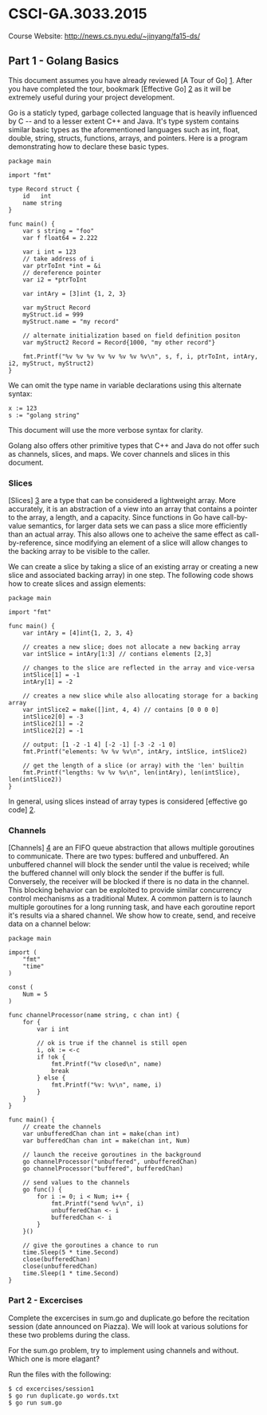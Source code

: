# CSCI-GA.3033.2015
Course Website: http://news.cs.nyu.edu/~jinyang/fa15-ds/

## Part 1 - Golang Basics

This document assumes you have already reviewed [A Tour of Go] [1]. After you have completed the tour, bookmark [Effective Go] [2] as it will be extremely useful during your project development.

Go is a staticly typed, garbage collected language that is heavily influenced by C 
-- and to a lesser extent C++ and Java. It's type system contains similar basic types 
as the aforementioned languages such as int, float, double, string, structs, 
functions, arrays, and pointers. Here is a program demonstrating how to declare these basic types. 

	package main
	
	import "fmt"
	
	type Record struct {
		id   int
		name string
	}
	
	func main() {
		var s string = "foo"
		var f float64 = 2.222
	
		var i int = 123
		// take address of i
		var ptrToInt *int = &i
		// dereference pointer
		var i2 = *ptrToInt

		var intAry = [3]int {1, 2, 3}
	
		var myStruct Record
		myStruct.id = 999
		myStruct.name = "my record"
	
		// alternate initialization based on field definition positon
		var myStruct2 Record = Record{1000, "my other record"}
	
		fmt.Printf("%v %v %v %v %v %v %v %v\n", s, f, i, ptrToInt, intAry, i2, myStruct, myStruct2)
	}

We can omit the type name in variable declarations using this alternate syntax:

	x := 123
	s := "golang string"

This document will use the more verbose syntax for clarity.


Golang also offers other primitive types that C++ and Java do not offer such as channels, slices, and maps. We cover channels and slices in this document.

### Slices
[Slices] [3] are a type that can be considered a lightweight array. More accurately, it is an abstraction of a view into an array that contains a pointer to the array, a length, and a capacity. Since functions in Go have call-by-value semantics, for larger data sets we can pass a slice more efficiently than an actual array. This also allows one to acheive the same effect as call-by-reference, since modifying an element of a slice will allow changes to the backing array to be visible to the caller.

We can create a slice by taking a slice of an existing array or creating a new slice and associated backing array) in one step. The following code shows how to create slices and assign elements:

	package main
	
	import "fmt"
	
	func main() {
		var intAry = [4]int{1, 2, 3, 4}
	
		// creates a new slice; does not allocate a new backing array
		var intSlice = intAry[1:3] // contians elements [2,3]
	
		// changes to the slice are reflected in the array and vice-versa
		intSlice[1] = -1
		intAry[1] = -2
	
		// creates a new slice while also allocating storage for a backing array
		var intSlice2 = make([]int, 4, 4) // contains [0 0 0 0]
		intSlice2[0] = -3
		intSlice2[1] = -2
		intSlice2[2] = -1

		// output: [1 -2 -1 4] [-2 -1] [-3 -2 -1 0]
		fmt.Printf("elements: %v %v %v\n", intAry, intSlice, intSlice2)
	
		// get the length of a slice (or array) with the 'len' builtin
		fmt.Printf("lengths: %v %v %v\n", len(intAry), len(intSlice), len(intSlice2))
	}

In general, using slices instead of array types is considered [effective go code] [2].

### Channels

[Channels] [4] are an FIFO queue abstraction that allows multiple goroutines to communicate. There are two types: buffered and unbuffered. An unbuffered channel will block the sender until the value is received; while the buffered channel will only block the sender if the buffer is full. Conversely, the receiver will be blocked if there is no data in the channel. This blocking behavior can be exploited to provide similar concurrency control mechanisms as a traditional Mutex. A common pattern is to launch multiple goroutines for a long running task, and have each goroutine report it's results via a shared channel. We show how to create, send, and receive data on a channel below:


	package main
	
	import (
		"fmt"
		"time"
	)
	
	const (
		Num = 5
	)
	
	func channelProcessor(name string, c chan int) {
		for {
			var i int
	
			// ok is true if the channel is still open
			i, ok := <-c
			if !ok {
				fmt.Printf("%v closed\n", name)
				break
			} else {
				fmt.Printf("%v: %v\n", name, i)
			}
		}
	}
	
	func main() {
		// create the channels
		var unbufferedChan chan int = make(chan int)
		var bufferedChan chan int = make(chan int, Num)
	
		// launch the receive goroutines in the background
		go channelProcessor("unbuffered", unbufferedChan)
		go channelProcessor("buffered", bufferedChan)
	
		// send values to the channels
		go func() {
			for i := 0; i < Num; i++ {
				fmt.Printf("send %v\n", i)
				unbufferedChan <- i
				bufferedChan <- i
			}
		}()
	
		// give the goroutines a chance to run
		time.Sleep(5 * time.Second)
		close(bufferedChan)
		close(unbufferedChan)
		time.Sleep(1 * time.Second)
	}

### Part 2 - Excercises

Complete the excercises in sum.go and duplicate.go before the recitation session (date announced on Piazza). We will look at various solutions for these two problems during the class. 

For the sum.go problem, try to implement using channels and without. Which one is more elagant? 

Run the files with the following:

	$ cd excercises/session1
	$ go run duplicate.go words.txt
	$ go run sum.go

<!-- References -->
[1]: https://tour.golang.org/welcome/1 "Tour"
[2]: https://golang.org/doc/effective_go.html  "Effective Go"
[3]: https://golang.org/doc/effective_go.html#slices "Slices" 
[4]: https://golang.org/ref/spec#Channel_types "Channels"

